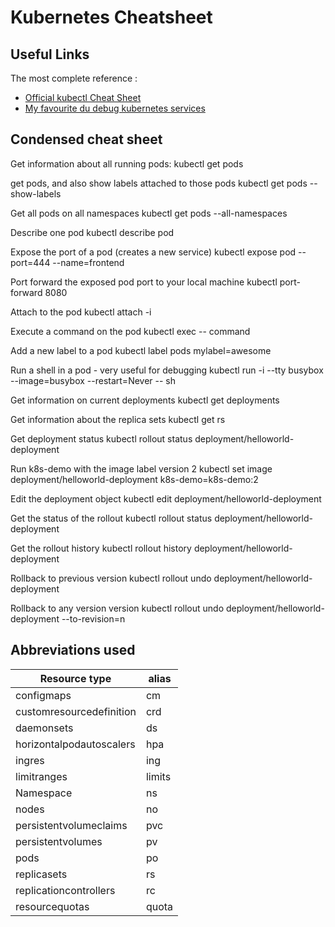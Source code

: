 # Kubernetes Cheatsheet

## Useful Links

The most complete reference :
  
* [Official kubectl Cheat Sheet](https://kubernetes.io/docs/reference/kubectl/cheatsheet/)
* [My favourite du debug kubernetes services](https://kubernetes.io/docs/tasks/debug-application-cluster/debug-service/)

## Condensed cheat sheet

Get information about all running pods:
kubectl get pods

get pods, and also show labels attached to those pods
kubectl get pods --show-labels

Get all pods on all namespaces
kubectl get pods --all-namespaces

Describe one pod
kubectl describe pod <pod> 

Expose the port of a pod (creates a new service)
kubectl expose pod <pod> --port=444 --name=frontend

Port forward the exposed pod port to your local machine
kubectl port-forward <pod> 8080

Attach to the pod
kubectl attach <podname> -i

Execute a command on the pod
kubectl exec <pod> -- command

Add a new label to a pod
kubectl label pods <pod> mylabel=awesome

Run a shell in a pod - very useful for debugging
kubectl run -i --tty busybox --image=busybox --restart=Never -- sh

Get information on current deployments
kubectl get deployments

Get information about the replica sets
kubectl get rs 

Get deployment status
kubectl rollout status deployment/helloworld-deployment

Run k8s-demo with the image label version 2
kubectl set image deployment/helloworld-deployment k8s-demo=k8s-demo:2

Edit the deployment object
kubectl edit deployment/helloworld-deployment

Get the status of the rollout
kubectl rollout status deployment/helloworld-deployment

Get the rollout history
kubectl rollout history deployment/helloworld-deployment

Rollback to previous version
kubectl rollout undo deployment/helloworld-deployment

Rollback to any version version
kubectl rollout undo deployment/helloworld-deployment --to-revision=n

## Abbreviations used

| Resource type | alias |
|---------------|-------|
| configmaps | cm |
| customresourcedefinition | crd | 
| daemonsets | ds | 
| horizontalpodautoscalers | hpa |
| ingres  | ing | 
| limitranges |limits |
| Namespace | ns |
| nodes | no | 
| persistentvolumeclaims | pvc |
| persistentvolumes | pv |
| pods |po |
| replicasets | rs |
| replicationcontrollers  | rc |
| resourcequotas | quota |

